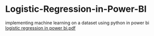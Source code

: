 # Logistic-Regression-in-Power-BI
implementing machine learning on a dataset using python in power bi
[logistic regression in power bi.pdf](https://github.com/Metsafiri/Logistic-Regression-in-Power-BI/files/10391752/logistic.regression.in.power.bi.pdf)
